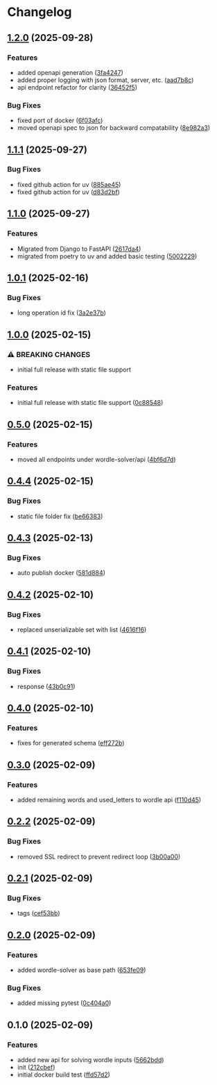 # Changelog

## [1.2.0](https://github.com/fmakdemir/fwordlesolver-api/compare/v1.1.1...v1.2.0) (2025-09-28)


### Features

* added openapi generation ([3fa4247](https://github.com/fmakdemir/fwordlesolver-api/commit/3fa42478c9c6a57e255ae4e89df99166da927307))
* added proper logging with json format, server, etc. ([aad7b8c](https://github.com/fmakdemir/fwordlesolver-api/commit/aad7b8c2016aab31b8267135df8095ecbaf30458))
* api endpoint refactor for clarity ([36452f5](https://github.com/fmakdemir/fwordlesolver-api/commit/36452f5324924bc5447fe9a0dae19801f6525437))


### Bug Fixes

* fixed port of docker ([6f03afc](https://github.com/fmakdemir/fwordlesolver-api/commit/6f03afcea41c531f56c347ed2f1916030b8dcab7))
* moved openapi spec to json for backward compatability ([8e982a3](https://github.com/fmakdemir/fwordlesolver-api/commit/8e982a360e603d76c15c75088e8c03a2b27f52c8))

## [1.1.1](https://github.com/fmakdemir/fwordlesolver-api/compare/v1.1.0...v1.1.1) (2025-09-27)


### Bug Fixes

* fixed github action for uv ([885ae45](https://github.com/fmakdemir/fwordlesolver-api/commit/885ae452bcaa93661fc3d732e2ae31b4b17d086c))
* fixed github action for uv ([d83d2bf](https://github.com/fmakdemir/fwordlesolver-api/commit/d83d2bfc3bd9452a2b9e46b8f772b39159026609))

## [1.1.0](https://github.com/fmakdemir/fwordlesolver-api/compare/v1.0.1...v1.1.0) (2025-09-27)


### Features

* Migrated from Django to FastAPI ([2617da4](https://github.com/fmakdemir/fwordlesolver-api/commit/2617da4a28316953b06c4e5d82b2ea9dbeffa929))
* migrated from poetry to uv and added basic testing ([5002229](https://github.com/fmakdemir/fwordlesolver-api/commit/5002229f58bb14f98644c65b399d0314fb1a9826))

## [1.0.1](https://github.com/fmakdemir/fwordlesolver-api/compare/v1.0.0...v1.0.1) (2025-02-16)


### Bug Fixes

* long operation id fix ([3a2e37b](https://github.com/fmakdemir/fwordlesolver-api/commit/3a2e37b8a85bc265ec412eb9aa8fc6926e9e7132))

## [1.0.0](https://github.com/fmakdemir/fwordlesolver-api/compare/v0.5.0...v1.0.0) (2025-02-15)


### ⚠ BREAKING CHANGES

* initial full release with static file support

### Features

* initial full release with static file support ([0c88548](https://github.com/fmakdemir/fwordlesolver-api/commit/0c885486e2e00acc644645a538907a4ac103af13))

## [0.5.0](https://github.com/fmakdemir/fwordlesolver-api/compare/v0.4.4...v0.5.0) (2025-02-15)


### Features

* moved all endpoints under wordle-solver/api ([4bf6d7d](https://github.com/fmakdemir/fwordlesolver-api/commit/4bf6d7d870203cb0cc4879d441e08d1e390fb526))

## [0.4.4](https://github.com/fmakdemir/fwordlesolver-api/compare/v0.4.3...v0.4.4) (2025-02-15)


### Bug Fixes

* static file folder fix ([be66383](https://github.com/fmakdemir/fwordlesolver-api/commit/be66383d4bf6434d0d96574c46ce0d2f7c3617f1))

## [0.4.3](https://github.com/fmakdemir/fwordlesolver-api/compare/v0.4.2...v0.4.3) (2025-02-13)


### Bug Fixes

* auto publish docker ([581d884](https://github.com/fmakdemir/fwordlesolver-api/commit/581d8846228457c1a1c2ca0414351b07057f6c4c))

## [0.4.2](https://github.com/fmakdemir/fwordlesolver-api/compare/v0.4.1...v0.4.2) (2025-02-10)


### Bug Fixes

* replaced unserializable set with list ([4616f16](https://github.com/fmakdemir/fwordlesolver-api/commit/4616f1618fb05eaedccfb8fdf5afd7495b71b812))

## [0.4.1](https://github.com/fmakdemir/fwordlesolver-api/compare/v0.4.0...v0.4.1) (2025-02-10)


### Bug Fixes

* response ([43b0c91](https://github.com/fmakdemir/fwordlesolver-api/commit/43b0c9156d708b1c56568e0d6a02cab3c8e5c914))

## [0.4.0](https://github.com/fmakdemir/fwordlesolver-api/compare/v0.3.0...v0.4.0) (2025-02-10)


### Features

* fixes for generated schema ([eff272b](https://github.com/fmakdemir/fwordlesolver-api/commit/eff272b0856d9c4d7c9c85808bd96ff023f8c193))

## [0.3.0](https://github.com/fmakdemir/fwordlesolver-api/compare/v0.2.2...v0.3.0) (2025-02-09)


### Features

* added remaining words and used_letters to wordle api ([f110d45](https://github.com/fmakdemir/fwordlesolver-api/commit/f110d459a267d3cf84a6aa9e2994c5ad38045d8c))

## [0.2.2](https://github.com/fmakdemir/fwordlesolver-api/compare/v0.2.1...v0.2.2) (2025-02-09)


### Bug Fixes

* removed SSL redirect to prevent redirect loop ([3b00a00](https://github.com/fmakdemir/fwordlesolver-api/commit/3b00a00ca29f387ae3ae3b8dbe785b07f113dae8))

## [0.2.1](https://github.com/fmakdemir/fwordlesolver-api/compare/v0.2.0...v0.2.1) (2025-02-09)


### Bug Fixes

* tags ([cef53bb](https://github.com/fmakdemir/fwordlesolver-api/commit/cef53bb607347d391885b3f2fec521c0855fb54b))

## [0.2.0](https://github.com/fmakdemir/fwordlesolver-api/compare/v0.1.0...v0.2.0) (2025-02-09)


### Features

* added wordle-solver as base path ([653fe09](https://github.com/fmakdemir/fwordlesolver-api/commit/653fe092b0d8c26a9e645fa35c719b335954897b))


### Bug Fixes

* added missing pytest ([0c404a0](https://github.com/fmakdemir/fwordlesolver-api/commit/0c404a07e747779a944246b9b812120db659e81c))

## 0.1.0 (2025-02-09)


### Features

* added new api for solving wordle inputs ([5662bdd](https://github.com/fmakdemir/fwordlesolver-api/commit/5662bdd783a431289997f265a28b3a411bdc24bd))
* init ([212cbef](https://github.com/fmakdemir/fwordlesolver-api/commit/212cbef8fcea9b26b150529aa8052526380c156f))
* initial docker build test ([ffd57d2](https://github.com/fmakdemir/fwordlesolver-api/commit/ffd57d2344bed02d4ebbeda45bcad5aa1de2c069))
